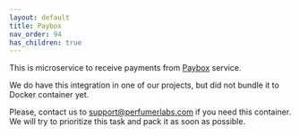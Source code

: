 ```yaml
---
layout: default
title: Paybox
nav_order: 94
has_children: true
---
```


This is microservice to receive payments from [Paybox](https://paybox.money/) service.

We do have this integration in one of our projects, but did not bundle it to Docker container yet.

Please, contact us to [support@perfumerlabs.com](mailto:support@perfumerlabs.com) if you need this container.
We will try to prioritize this task and pack it as soon as possible.